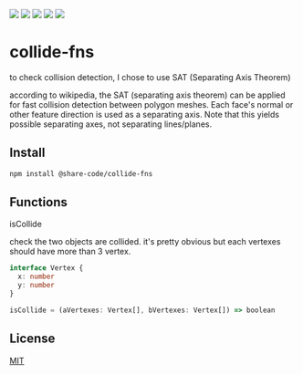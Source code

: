 ![](https://badgen.net/npm/v/@share-code/collide-fns)
![](https://badgen.net/bundlephobia/minzip/@share-code/collide-fns)
![](https://badgen.net/npm/dm/@share-code/collide-fns)
![](https://badgen.net/npm/dt/@share-code/collide-fns)
![](https://img.shields.io/badge/license-MIT-blue.svg)

# collide-fns

to check collision detection, I chose to use SAT (Separating Axis Theorem)

according to wikipedia, the SAT (separating axis theorem) can be applied for fast collision detection
between polygon meshes. Each face's normal or other feature direction is used as a separating axis.
Note that this yields possible separating axes, not separating lines/planes.

## Install

```zsh
npm install @share-code/collide-fns
```

## Functions

isCollide

check the two objects are collided.
it's pretty obvious but each vertexes should have more than 3 vertex.

```typescript
interface Vertex {
  x: number
  y: number
}

isCollide = (aVertexes: Vertex[], bVertexes: Vertex[]) => boolean
```

## License

[MIT](https://choosealicense.com/licenses/mit/)
